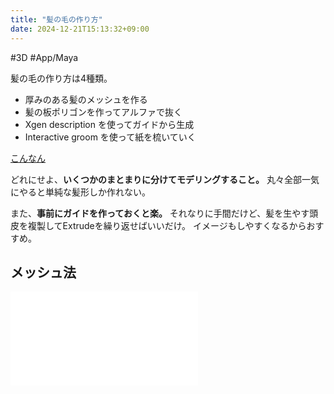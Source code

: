 ```yaml
---
title: "髪の毛の作り方"
date: 2024-12-21T15:13:32+09:00
---
```

#3D
#App/Maya


髪の毛の作り方は4種類。
- 厚みのある髪のメッシュを作る
- 髪の板ポリゴンを作ってアルファで抜く
- Xgen description を使ってガイドから生成
- Interactive groom を使って紙を梳いていく

[こんなん](https://your-3d.com/3dcg-hair-modeling/)

どれにせよ、**いくつかのまとまりに分けてモデリングすること。**
丸々全部一気にやると単純な髪形しか作れない。

また、**事前にガイドを作っておくと楽。**
それなりに手間だけど、髪を生やす頭皮を複製してExtrudeを繰り返せばいいだけ。
イメージもしやすくなるからおすすめ。

## メッシュ法
![Main/メッシュ法](Main/%E3%83%A1%E3%83%83%E3%82%B7%E3%83%A5%E6%B3%95.md)
